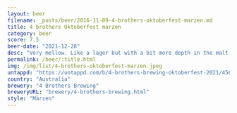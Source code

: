 ```yaml
---
layout: beer
filename: _posts/beer/2016-11-09-4-brothers-oktoberfest-marzen.md
title: 4 brothers Oktoberfest marzen
category: beer
score: 7.5
beer-date: "2021-12-28"
desc: "Very mellow. Like a lager but with a bit more depth in the malt and less harsh bitterness. Has a very faint hint of spices"
permalink: /beer/:title.html
img: /img/list/4-brothers-oktoberfest-marzen.jpeg
untappd: "https://untappd.com/b/4-brothers-brewing-oktoberfest-2021/4560929"
country: "Australia"
brewery: "4 Brothers Brewing"
breweryURL: "brewery/4-brothers-brewing.html"
style: "Märzen"
---
```

